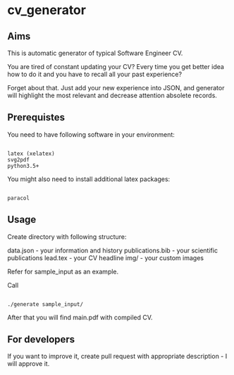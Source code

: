 # cv_generator

## Aims

This is automatic generator of typical Software Engineer CV.

You are tired of constant updating your CV? Every time you get better idea how to do it and you have to recall all your past experience?

Forget about that. Just add your new experience into JSON, and generator will highlight the most relevant and decrease attention absolete records.

## Prerequistes

You need to have following software in your environment:


```

latex (xelatex)
svg2pdf
python3.5+

```

You might also need to install additional latex packages:

```

paracol

```

## Usage

Create directory with following structure:

data.json - your information and history
publications.bib - your scientific publications
lead.tex - your CV headline
img/ - your custom images

Refer for sample_input as an example.

Call 

```

./generate sample_input/

```

After that you will find main.pdf with compiled CV.

## For developers

If you want to improve it, create pull request with appropriate description - I will approve it. 
